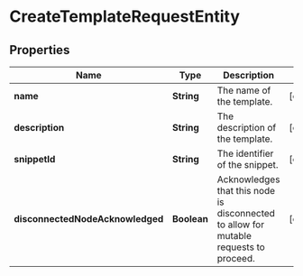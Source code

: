 # CreateTemplateRequestEntity

## Properties
Name | Type | Description | Notes
------------ | ------------- | ------------- | -------------
**name** | **String** | The name of the template. |  [optional]
**description** | **String** | The description of the template. |  [optional]
**snippetId** | **String** | The identifier of the snippet. |  [optional]
**disconnectedNodeAcknowledged** | **Boolean** | Acknowledges that this node is disconnected to allow for mutable requests to proceed. |  [optional]
